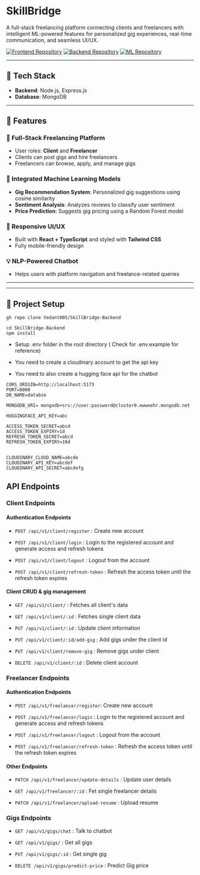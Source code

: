 # SkillBridge

A full-stack freelancing platform connecting clients and freelancers with intelligent ML-powered features for personalized gig experiences, real-time communication, and seamless UI/UX.

[![Frontend Repository](https://img.shields.io/badge/GitHub-Frontend-blue?logo=github)](https://github.com/Vedant005/SkillBridge-Frontend)
[![Backend Repository](https://img.shields.io/badge/GitHub-Backend-blue?logo=github)](https://github.com/Vedant005/SkillBridge-Backend)
[![ML Repository](https://img.shields.io/badge/GitHub-ML-blue?logo=github)](https://github.com/Vedant005/Skillbridge-ML)

---

## 🚀 Tech Stack

- **Backend**: Node.js, Express.js
- **Database**: MongoDB

---

## 🌟 Features

### 🔗 Full-Stack Freelancing Platform

- User roles: **Client** and **Freelancer**
- Clients can post gigs and hire freelancers
- Freelancers can browse, apply, and manage gigs

### 🤖 Integrated Machine Learning Models

- **Gig Recommendation System**: Personalized gig suggestions using cosine similarity
- **Sentiment Analysis**: Analyzes reviews to classify user sentiment
- **Price Prediction**: Suggests gig pricing using a Random Forest model

### 📱 Responsive UI/UX

- Built with **React + TypeScript** and styled with **Tailwind CSS**
- Fully mobile-friendly design

### 💡 NLP-Powered Chatbot

- Helps users with platform navigation and freelance-related queries

---

---

## 📁 Project Setup

```
gh repo clone Vedant005/SkillBridge-Backend
```

```
cd SkillBridge-Backend
npm install
```

- Setup .env folder in the root directory ( Check for .env.example for reference)

- You need to create a cloudinary account to get the api key
- You need to also create a hugging face api for the chatbot

```
CORS_ORIGIN=http://localhost:5173
PORT=8000
DB_NAME=databse

MONGODB_URI= mongodb+srv://user:password@cluster0.ewweehr.mongodb.net

HUGGINGFACE_API_KEY=abc

ACCESS_TOKEN_SECRET=abcd
ACCESS_TOKEN_EXPIRY=1d
REFRESH_TOKEN_SECRET=abcd
REFRESH_TOKEN_EXPIRY=10d


CLOUDINARY_CLOUD_NAME=abcde
CLOUDINARY_API_KEY=abcdef
CLOUDINARY_API_SECRET=abcdefg
```

## API Endpoints

### Client Endpoints

#### Authentication Endpoints

- `POST /api/v1/client/register` : Create new account

* `POST /api/v1/client/login` : Login to the registered account and generate access and refresh tokens

- `POST /api/v1/client/logout` : Logout from the account

* `POST /api/v1/client/refresh-token` : Refresh the access token until the refresh token expires

#### Client CRUD & gig management

- `GET /api/v1/client/` : Fetches all client's data

* `GET /api/v1/client/:id` : Fetches single client data

- `PUT /api/v1/client/:id` : Update client information

* `PUT /api/v1/client/:id/add-gig` : Add gigs under the client id

- `PUT /api/v1/client/remove-gig` : Remove gigs under client

* `DELETE /api/v1/client/:id` : Delete client account

### Freelancer Endpoints

#### Authentication Endpoints

- `POST /api/v1/freelancer/register`: Create new account

* `POST /api/v1/freelancer/login` : Login to the registered account and generate access and refresh tokens

- `POST /api/v1/freelancer/logout` : Logout from the account

* `POST /api/v1/freelancer/refresh-token` : Refresh the access token until the refresh token expires

#### Other Endpoints

- `PATCH /api/v1/freelancer/update-details` : Update user details

* `GET /api/v1/freelancer/:id` : Fet single freelancer details

- `PATCH /api/v1/freelancer/upload-resume` : Upload resume

### Gigs Endpoints

- `GET /api/v1/gigs/chat` : Talk to chatbot

* `GET /api/v1/gigs/` : Get all gigs

- `PUT /api/v1/gigs/:id` : Get single gig

* `DELETE /api/v1/gigs/predict-price` : Predict Gig price
